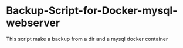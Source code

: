 # Backup-Script-for-Docker-mysql-webserver
This script make a backup from a dir and a mysql docker container
